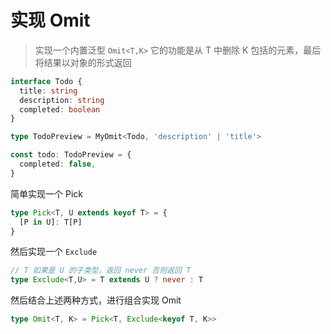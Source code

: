 # 实现 Omit

> 实现一个内置泛型 `Omit<T,K>` 它的功能是从 T 中删除 K 包括的元素，最后将结果以对象的形式返回

```ts
interface Todo {
  title: string
  description: string
  completed: boolean
}

type TodoPreview = MyOmit<Todo, 'description' | 'title'>

const todo: TodoPreview = {
  completed: false,
}
```

简单实现一个 Pick

```ts
type Pick<T, U extends keyof T> = {
  [P in U]: T[P]
}
```

然后实现一个 `Exclude`

```ts
// T 如果是 U 的子类型，返回 never 否则返回 T
type Exclude<T,U> = T extends U ? never : T
```

然后结合上述两种方式，进行组合实现 Omit

```ts
type Omit<T, K> = Pick<T, Exclude<keyof T, K>>
```







